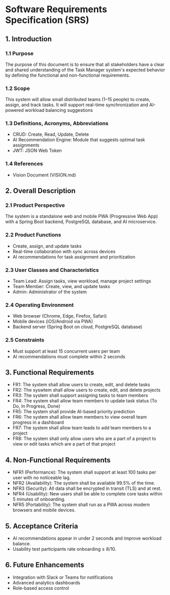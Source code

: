 # Software Requirements Specification (SRS)

## 1. Introduction

### 1.1 Purpose
The purpose of this document is to ensure that all stakeholders have a clear and shared understanding of the Task Manager system's expected behavior by defining the functional and non-functional requirements.

### 1.2 Scope
This system will allow small distributed teams (1–15 people) to create, assign, and track tasks. It will support real-time synchronization and AI-powered workload balancing suggestions

### 1.3 Definitions, Acronyms, Abbreviations
- CRUD: Create, Read, Update, Delete
- AI Recommendation Engine: Module that suggests optimal task assignments
- JWT: JSON Web Token

### 1.4 References
- Vision Document (VISION.md)

## 2. Overall Description

### 2.1 Product Perspective
The system is a standalone web and mobile PWA (Progressive Web App) with a Spring Boot backend, PostgreSQL database, and AI microservice.

### 2.2 Product Functions
- Create, assign, and update tasks
- Real-time collaboration with sync across devices
- AI recommendations for task assignment and prioritization

### 2.3 User Classes and Characteristics
- Team Lead: Assign tasks, view workload, manage project settings
- Team Member: Create, view, and update tasks
- Admin: Administrator of the system

### 2.4 Operating Environment
- Web browser (Chrome, Edge, Firefox, Safari)
- Mobile devices (iOS/Android via PWA)
- Backend server (Spring Boot on cloud, PostgreSQL database)

### 2.5 Constraints
- Must support at least 15 concurrent users per team
- AI recommendations must complete within 2 seconds

## 3. Functional Requirements 

- FR1: The system shall allow users to create, edit, and delete tasks
- FR2: The syswtem shall allow users to create, edit, and delete projects
- FR3: The system shall support assigning tasks to team members
- FR4: The system shall allow team members to update task status (To Do, In Progress, Done)
- FR5: The system shall provide AI-based priority prediction
- FR6: The system shall allow team members to view overall team progress in a dashboard
- FR7: The system shall allow team leads to add team members to a project
- FR8: The system shall only allow users who are a part of a project to view or edit tasks which are a part of that project

## 4. Non-Functional Requirements

- NFR1 (Performance): The system shall support at least 100 tasks per user with no noticeable lag.
- NFR2 (Availability): The system shall be available 99.5% of the time.
- NFR3 (Security): All data shall be encrypted in transit (TLS) and at rest.
- NFR4 (Usability): New users shall be able to complete core tasks within 5 minutes of onboarding.
- NFR5 (Portability): The system shall run as a PWA across modern browsers and mobile devices.

## 5. Acceptance Criteria

- AI recommendations appear in under 2 seconds and improve workload balance.
- Usability test participants rate onboarding ≥ 8/10.

## 6. Future Enhancements

- Integration with Slack or Teams for notifications
- Advanced analytics dashboards
- Role-based access control
